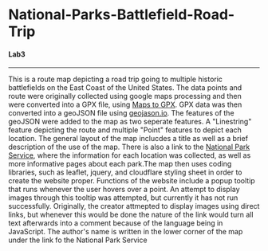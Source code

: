 # National-Parks-Battlefield-Road-Trip

#### Lab3

---

This is a route map depicting a road trip going to multiple historic battlefields on the East Coast of the United States. The data points and route were originally collected using google maps processing and then were converted into a GPX file, using [Maps to GPX](https://mapstogpx.com/). GPX data was then converted into a geoJSON file using [geojason.io](https://geojson.io/#map=2/0/20). The features of the geoJSON were added to the map as two seperate features. A "Linestring" feature depicting the route and multiple "Point" features to depict each location. The general layout of the map inclucdes a title as well as a brief description of the use of the map. There is also a link to the [National Park Service](https://www.nps.gov/index.htm), where the information for each location was collected, as well as more informative pages about each park.The map then uses coding libraries, such as leaflet, jquery, and cloudflare styling sheet in order to create the website proper. Functions of the website include a popup tooltip that runs whenever the user hovers over a point. An attempt to display images through this tooltip was attempted, but currently it has not run successfully. Originally, the creator attmepted to display images using direct links, but whenever this would be done the nature of the link would turn all text afterwards into a comment because of the language being in JavaScript. The author's name is written in the lower corner of the map under the link fo the National Park Service
